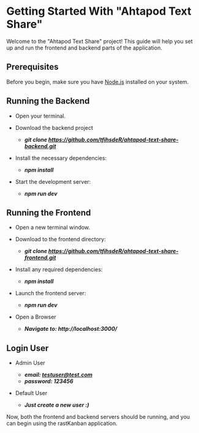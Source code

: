 # Getting Started With "Ahtapod Text Share"

Welcome to the "Ahtapod Text Share" project! This guide will help you set up and run the frontend and backend parts of the application.

## Prerequisites
Before you begin, make sure you have [Node.js](https://nodejs.org/) installed on your system.

## Running the Backend
- Open your terminal.
- Download the backend project
    - ***git clone https://github.com/tfihsdeR/ahtapod-text-share-backend.git***

- Install the necessary dependencies:
    - ***npm install***

 - Start the development server:
    - ***npm run dev***

## Running the Frontend
- Open a new terminal window.
- Download to the frontend directory:
    - ***git clone https://github.com/tfihsdeR/ahtapod-text-share-frontend.git***
 
- Install any required dependencies:
    - ***npm install***
 
- Launch the frontend server:
    - ***npm run dev***

- Open a Browser
    - ***Navigate to: http://localhost:3000/***
 
## Login User
- Admin User
    - ***email:    testuser@test.com***
    - ***password: 123456***
 
- Default User
    - ***Just create a new user :)***

Now, both the frontend and backend servers should be running, and you can begin using the rastKanban application.
